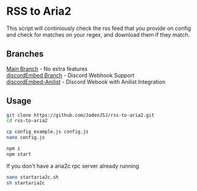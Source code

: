 # RSS to Aria2
This script will continiously check the rss feed that you provide on config  
and check for matches on your regex, and download them if they match.

## Branches
[Main Branch](https://github.com/JadenJSJ/rss-to-aria2) - No extra features  
[discordEmbed Branch](https://github.com/JadenJSJ/rss-to-aria2/tree/discordEmbed) - Discord Webhook Support  
[discordEmbed-Anilist](https://github.com/JadenJSJ/rss-to-aria2/tree/discordEmbed-Anilist) - Discord Webook with Anilist Integration

## Usage

```bash
git clone https://github.com/JadenJSJ/rss-to-aria2.git
cd rss-to-aria2

cp config_example.js config.js
nano config.js

npm i
npm start
```

If you don't have a aria2c rpc server already running
```bash
nano startaria2c.sh
sh startaria2c
```
